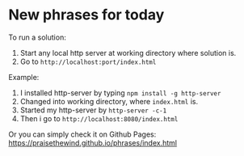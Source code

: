 # New phrases for today

To run a solution:
1) Start any local http server at working directory where solution is.
2) Go to `http://localhost:port/index.html`

Example:
1) I installed http-server by typing `npm install -g http-server`
2) Changed into working directory, where `index.html` is.
3) Started my http-server by `http-server -c-1`
4) Then i go to `http://localhost:8080/index.html`

Or you can simply check it on Github Pages: https://praisethewind.github.io/phrases/index.html
